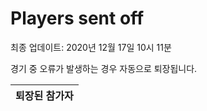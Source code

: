 # Players sent off
최종 업데이트: 2020년 12월 17일 10시 11분


경기 중 오류가 발생하는 경우 자동으로 퇴장됩니다.


| 퇴장된 참가자 |
|:---:|